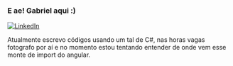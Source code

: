 ### E ae! Gabriel aqui :)

[![LinkedIn](https://img.shields.io/badge/LinkedIn-000000?style=for-the-badge&logo=linkedin&logoColor=white)](https://www.linkedin.com/in/gabrieldesenvolvedor/)

Atualmente escrevo códigos usando um tal de C#, nas horas vagas fotografo por aí e no momento estou tentando entender de onde vem esse monte de import do angular.